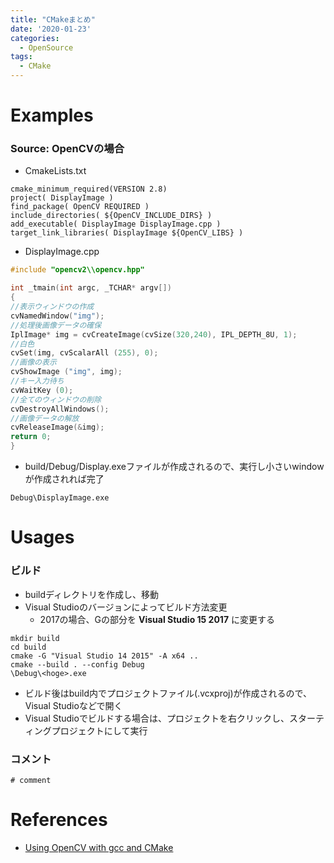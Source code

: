 ```yaml
---
title: "CMakeまとめ"
date: '2020-01-23'
categories:
  - OpenSource
tags:
  - CMake
---
```


Examples
============
### Source: OpenCVの場合

- CmakeLists.txt
~~~
cmake_minimum_required(VERSION 2.8)
project( DisplayImage )
find_package( OpenCV REQUIRED )
include_directories( ${OpenCV_INCLUDE_DIRS} )
add_executable( DisplayImage DisplayImage.cpp )
target_link_libraries( DisplayImage ${OpenCV_LIBS} )
~~~

- DisplayImage.cpp
~~~cpp
#include "opencv2\\opencv.hpp"

int _tmain(int argc, _TCHAR* argv[])
{
//表示ウィンドウの作成
cvNamedWindow("img");
//処理後画像データの確保
IplImage* img = cvCreateImage(cvSize(320,240), IPL_DEPTH_8U, 1);
//白色
cvSet(img, cvScalarAll (255), 0);
//画像の表示
cvShowImage ("img", img);
//キー入力待ち
cvWaitKey (0);
//全てのウィンドウの削除
cvDestroyAllWindows();
//画像データの解放
cvReleaseImage(&img);
return 0;
}
~~~

- build/Debug/Display.exeファイルが作成されるので、実行し小さいwindowが作成されれば完了

~~~
Debug\DisplayImage.exe
~~~

Usages
============

### ビルド
- buildディレクトリを作成し、移動
- Visual Studioのバージョンによってビルド方法変更
  - 2017の場合、Gの部分を **Visual Studio 15 2017** に変更する

~~~
mkdir build
cd build
cmake -G "Visual Studio 14 2015" -A x64 ..
cmake --build . --config Debug
\Debug\<hoge>.exe
~~~

- ビルド後はbuild内でプロジェクトファイル(.vcxproj)が作成されるので、Visual Studioなどで開く
- Visual Studioでビルドする場合は、プロジェクトを右クリックし、スターティングプロジェクトにして実行

### コメント

~~~
# comment
~~~

References
============

- [Using OpenCV with gcc and CMake](https://docs.opencv.org/master/db/df5/tutorial_linux_gcc_cmake.html)

